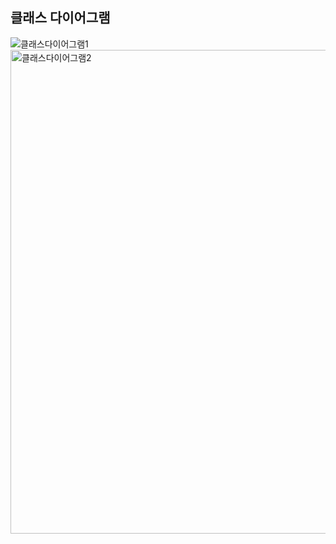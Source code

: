 ## 클래스 다이어그램
![클래스다이어그램1](https://github.com/user-attachments/assets/841c345e-8cd1-4cfe-80e2-71593d02a371)
<img width="1295" height="774" alt="클래스다이어그램2" src="https://github.com/user-attachments/assets/e61b9fbb-6444-47b5-9e0c-1ade112d4e7f" />
